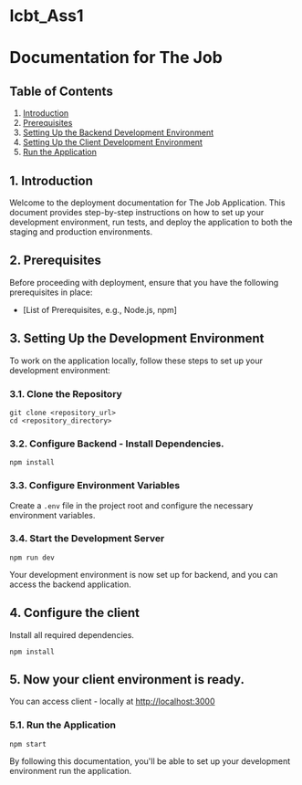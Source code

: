 # Icbt_Ass1

#  Documentation for The Job

## Table of Contents
1. [Introduction](#introduction)
2. [Prerequisites](#prerequisites)
3. [Setting Up the Backend Development Environment](#setting-up-the-backend-development-environment)
4. [Setting Up the Client Development Environment](#setting-up-the-client-development-environment)
5. [Run the Application](#run-the-application)


## 1. Introduction
Welcome to the deployment documentation for The Job Application. This document provides step-by-step instructions on how to set up your development environment, run tests, and deploy the application to both the staging and production environments.

## 2. Prerequisites
Before proceeding with deployment, ensure that you have the following prerequisites in place:

- [List of Prerequisites, e.g., Node.js, npm]

## 3. Setting Up the Development Environment
To work on the application locally, follow these steps to set up your development environment:

### 3.1. Clone the Repository
```shell
git clone <repository_url>
cd <repository_directory>
```

### 3.2. Configure Backend - Install Dependencies.
```shell
npm install
```

### 3.3. Configure Environment Variables
Create a `.env` file in the project root and configure the necessary environment variables.

### 3.4. Start the Development Server
```shell
npm run dev
```

Your development environment is now set up for backend, and you can access the backend application.

## 4. Configure the client
Install all required dependencies. 

```shell
npm install
```


## 5. Now your client environment is ready.
You can access client  - locally at [http://localhost:3000](http://localhost:3000)

### 5.1. Run the Application
```shell
npm start
```



By following this documentation, you'll be able to set up your development environment run the application.
